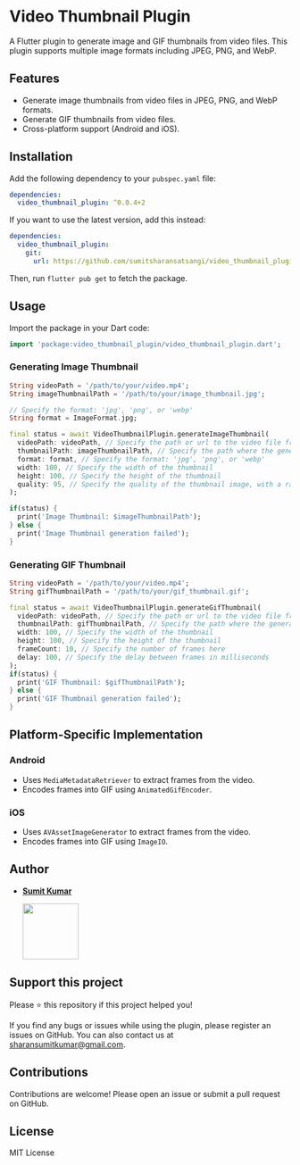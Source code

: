 # Video Thumbnail Plugin

A Flutter plugin to generate image and GIF thumbnails from video files. This plugin supports multiple image formats including JPEG, PNG, and WebP.

## Features

- Generate image thumbnails from video files in JPEG, PNG, and WebP formats.
- Generate GIF thumbnails from video files.
- Cross-platform support (Android and iOS).

## Installation

Add the following dependency to your `pubspec.yaml` file:

```yaml
dependencies:
  video_thumbnail_plugin: ^0.0.4+2
```

If you want to use the latest version, add this instead:

```yaml
dependencies:
  video_thumbnail_plugin:
    git:
      url: https://github.com/sumitsharansatsangi/video_thumbnail_plugin.git
```

Then, run `flutter pub get` to fetch the package.

## Usage

Import the package in your Dart code:

```dart
import 'package:video_thumbnail_plugin/video_thumbnail_plugin.dart';
```

### Generating Image Thumbnail

```dart
String videoPath = '/path/to/your/video.mp4';
String imageThumbnailPath = '/path/to/your/image_thumbnail.jpg';

// Specify the format: 'jpg', 'png', or 'webp'
String format = ImageFormat.jpg;

final status = await VideoThumbnailPlugin.generateImageThumbnail(
  videoPath: videoPath, // Specify the path or url to the video file from which to generate the thumbnail.
  thumbnailPath: imageThumbnailPath, // Specify the path where the generated thumbnail image will be saved.
  format: format, // Specify the format: 'jpg', 'png', or 'webp'
  width: 100, // Specify the width of the thumbnail
  height: 100, // Specify the height of the thumbnail
  quality: 95, // Specify the quality of the thumbnail image, with a range from 1 to 100. Higher values indicate better quality.
);

if(status) {
  print('Image Thumbnail: $imageThumbnailPath');
} else {
  print('Image Thumbnail generation failed');
}
```

### Generating GIF Thumbnail

```dart
String videoPath = '/path/to/your/video.mp4';
String gifThumbnailPath = '/path/to/your/gif_thumbnail.gif';

final status = await VideoThumbnailPlugin.generateGifThumbnail(
  videoPath: videoPath, // Specify the path or url to the video file from which to generate the GIF thumbnail.
  thumbnailPath: gifThumbnailPath, // Specify the path where the generated GIF thumbnail will be saved.
  width: 100, // Specify the width of the thumbnail
  height: 100, // Specify the height of the thumbnail
  frameCount: 10, // Specify the number of frames here
  delay: 100, // Specify the delay between frames in milliseconds
);
if(status) {
  print('GIF Thumbnail: $gifThumbnailPath');
} else {
  print('GIF Thumbnail generation failed');
}
```

## Platform-Specific Implementation

### Android

- Uses `MediaMetadataRetriever` to extract frames from the video.
- Encodes frames into GIF using `AnimatedGifEncoder`.

### iOS

- Uses `AVAssetImageGenerator` to extract frames from the video.
- Encodes frames into GIF using `ImageIO`.

## Author

- [**Sumit Kumar**](https://github.com/sumitsharansatsangi)

  <a href="https://github.com/sumitsharansatsangi">
  <img src="https://avatars.githubusercontent.com/u/45959281?v=4" width="100px;" alt=""/>
  </a>

## Support this project

Please ⭐️ this repository if this project helped you!

If you find any bugs or issues while using the plugin, please register an issues on GitHub. You can also contact us at sharansumitkumar@gmail.com.

## Contributions

Contributions are welcome! Please open an issue or submit a pull request on GitHub.

## License

MIT License
